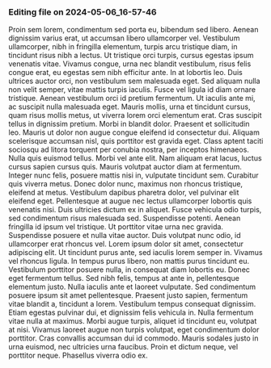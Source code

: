 

### Editing file on 2024-05-06_16-57-46

Proin sem lorem, condimentum sed porta eu, bibendum sed libero. Aenean dignissim varius erat, ut accumsan libero ullamcorper vel. Vestibulum ullamcorper, nibh in fringilla elementum, turpis arcu tristique diam, in tincidunt risus nibh a lectus. Ut tristique orci turpis, cursus egestas ipsum venenatis vitae. Vivamus congue, urna nec blandit vestibulum, risus felis congue erat, eu egestas sem nibh efficitur ante. In at lobortis leo. Duis ultrices auctor orci, non vestibulum sem malesuada eget. Sed aliquam nulla non velit semper, vitae mattis turpis iaculis.
Fusce vel ligula id diam ornare tristique. Aenean vestibulum orci id pretium fermentum. Ut iaculis ante mi, ac suscipit nulla malesuada eget. Mauris mollis, urna et tincidunt cursus, quam risus mollis metus, ut viverra lorem orci elementum erat. Cras suscipit tellus in dignissim pretium. Morbi in blandit dolor. Praesent et sollicitudin leo. Mauris ut dolor non augue congue eleifend id consectetur dui. Aliquam scelerisque accumsan nisl, quis porttitor est gravida eget. Class aptent taciti sociosqu ad litora torquent per conubia nostra, per inceptos himenaeos. Nulla quis euismod tellus.
Morbi vel ante elit. Nam aliquam erat lacus, luctus cursus sapien cursus quis. Mauris volutpat auctor diam at fermentum. Integer nunc felis, posuere mattis nisi in, vulputate tincidunt sem. Curabitur quis viverra metus. Donec dolor nunc, maximus non rhoncus tristique, eleifend at metus. Vestibulum dapibus pharetra dolor, vel pulvinar elit eleifend eget. Pellentesque at augue nec lectus ullamcorper lobortis quis venenatis nisi. Duis ultricies dictum ex in aliquet. Fusce vehicula odio turpis, sed condimentum risus malesuada sed. Suspendisse potenti. Aenean fringilla id ipsum vel tristique.
Ut porttitor vitae urna nec gravida. Suspendisse posuere et nulla vitae auctor. Duis volutpat nunc odio, id ullamcorper erat rhoncus vel. Lorem ipsum dolor sit amet, consectetur adipiscing elit. Ut tincidunt purus ante, sed iaculis lorem semper in. Vivamus vel rhoncus ligula. In tempus purus libero, non mattis purus tincidunt eu. Vestibulum porttitor posuere nulla, in consequat diam lobortis eu. Donec eget fermentum tellus. Sed nibh felis, tempus at ante in, pellentesque elementum justo. Nulla iaculis ante et laoreet vulputate.
Sed condimentum posuere ipsum sit amet pellentesque. Praesent justo sapien, fermentum vitae blandit a, tincidunt a lorem. Vestibulum tempus consequat dignissim. Etiam egestas pulvinar dui, et dignissim felis vehicula in. Nulla fermentum vitae nulla at maximus. Morbi augue turpis, aliquet id tincidunt eu, volutpat at nisi. Vivamus laoreet augue non turpis volutpat, eget condimentum dolor porttitor. Cras convallis accumsan dui id commodo. Mauris sodales justo in urna euismod, nec ultricies urna faucibus. Proin et dictum neque, vel porttitor neque. Phasellus viverra odio ex.


